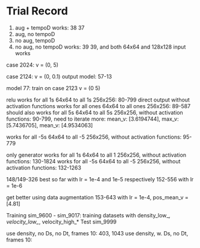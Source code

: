 # Trial Record
1. aug + tempoD                         works: 38 37
2. aug, no tempoD                       
3. no aug, tempoD
4. no aug, no tempoD                    works: 39 39, and both 64x64 and 128x128 input works

case 2024: v = (0, 5)



case 2124: v = (0, 0.1)
output model: 57-13

model 77: train on case 2123 v = (0 5)



relu works for all 1s 64x64 to all 1s 256x256: 80-799
direct output without activation functions works for all ones 64x64 to all ones 256x256: 89-587
should also works for all 5s 64x64 to all 5s 256x256, without activation functions: 90-799, need to iterate more: mean_v: [3.6194744], max_v: [5.7436705], mean_v: [4.9534063]

works for all -5s 64x64 to all -5 256x256, without activation functions: 95-779


only generator
works for all 1s 64x64 to all 1 256x256, without activation functions: 130-1824
works for all -5s 64x64 to all -5 256x256, without activation functions: 132-1263

148/149-326 best so far with lr = 1e-4 and 1e-5 respectively
152-556 with lr = 1e-6

get better using data augmentation
153-643 with lr = 1e-4, pos_mean_v = [4.81]

Training
sim_9600 - sim_9017: training datasets with density_low_*, velocity_low_*, velocity_high_*
Test
sim_9999


use density, no Ds, no Dt, frames 10:   403, 1043
use density, w. Ds, no Dt, frames 10:  
